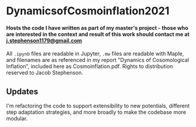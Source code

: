 # DynamicsofCosmoinflation2021
#### Hosts the code I have written as part of my master's project - those who are interested in the context and result of this work should contact me at j.stephenson1179@gmail.com

All `.ipynb` files are readable in Jupyter, `.mw` files are readable with Maple, and filenames are as referenced in my report "Dynamics of Cosomological Inflation", included here as Cosmoinflation.pdf. Rights to distribution reserved to Jacob Stephenson.

## Updates
I'm refactoring the code to support extensibility to new potentials, different step adaptation strategies, and more broadly to make the codebase more modular.